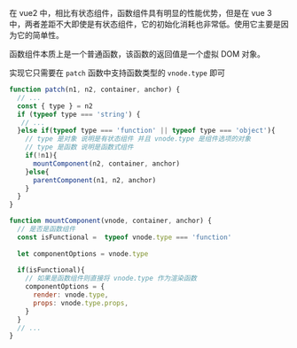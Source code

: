 
在 vue2 中，相比有状态组件，函数组件具有明显的性能优势，但是在 vue 3 中，两者差距不大即使是有状态组件，它的初始化消耗也非常低。使用它主要是因为它的简单性。

函数组件本质上是一个普通函数，该函数的返回值是一个虚拟 DOM 对象。

实现它只需要在 `patch` 函数中支持函数类型的 `vnode.type` 即可

```js
function patch(n1, n2, container, anchor) {
  // ...
  const { type } = n2
  if (typeof type === 'string') {
   // ... 
  }else if(typeof type === 'function' || typeof type === 'object'){
    // type 是对象 说明是有状态组件 并且 vnode.type 是组件选项的对象
    // type 是函数 说明是函数式组件 
    if(!n1){
      mountComponent(n2, container, anchor)
    }else{
      parentComponent(n1, n2, anchor)
    }
  }
}

function mountComponent(vnode, container, anchor) {
  // 是否是函数组件
  const isFunctional =  typeof vnode.type === 'function'
  
  let componentOptions = vnode.type
  
  if(isFunctional){
    // 如果是函数组件则直接将 vnode.type 作为渲染函数
    componentOptions = {
      render: vnode.type,
      props: vnode.type.props,
    }
  }
  // ...
}
```


